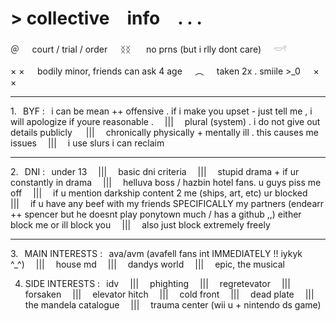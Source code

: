 # **\> collective info . . .**

＠⠀⠀court / trial / order⠀⠀ᛝᛝ⠀⠀ no prns (but i rlly dont care)⠀⠀𓎟𓍢

× ×⠀⠀bodily minor, friends can ask 4 age⠀⠀︵⠀⠀taken 2x . smiile >_0⠀⠀× ×

***

1.⠀BYF :⠀i can be mean ++ offensive . if i make you upset - just tell me , i will apologize if youre reasonable .  |||  plural (system) . i do not give out details publicly
  |||  chronically physically + mentally ill . this causes me issues  |||  i use slurs i can reclaim

***

2.⠀DNI :⠀under 13  |||  basic dni criteria  |||  stupid drama + if ur constantly in drama  |||  helluva boss / hazbin hotel fans. u guys piss me off  |||  if u mention darkship content 2 me (ships, art, etc) ur blocked  |||  if u have any beef with my friends SPECIFICALLY my partners (endearr ++ spencer but he doesnt play ponytown much / has a github ,,) either block me or ill block you  |||  also just block extremely freely

***

3.⠀MAIN INTERESTS :⠀ava/avm (avafell fans int IMMEDIATELY !! iykyk ^_^)  |||  house md  |||  dandys world  |||  epic, the musical

4. SIDE INTERESTS :⠀idv  |||  phighting  |||  regretevator  |||  forsaken  |||  elevator hitch  |||  cold front  |||  dead plate  |||  the mandela catalogue  |||  trauma center (wii u + nintendo ds game)
